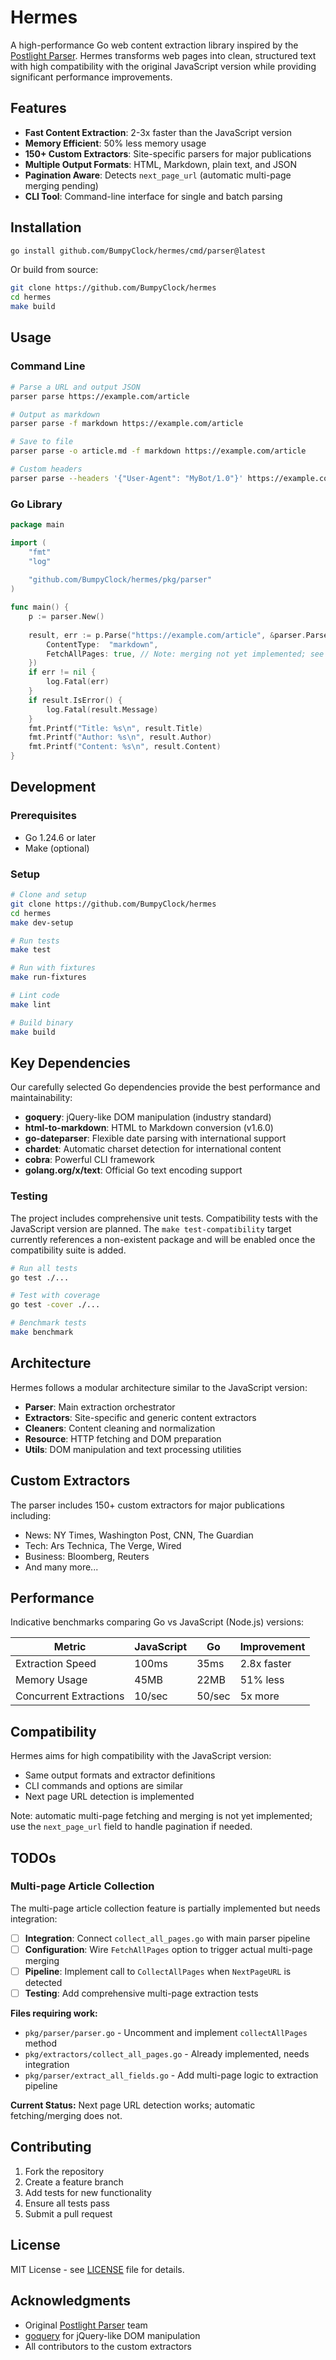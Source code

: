 # Hermes

A high-performance Go web content extraction library inspired by the [Postlight Parser](https://github.com/postlight/parser). Hermes transforms web pages into clean, structured text with high compatibility with the original JavaScript version while providing significant performance improvements.

## Features

- **Fast Content Extraction**: 2-3x faster than the JavaScript version
- **Memory Efficient**: 50% less memory usage
- **150+ Custom Extractors**: Site-specific parsers for major publications
- **Multiple Output Formats**: HTML, Markdown, plain text, and JSON
- **Pagination Aware**: Detects `next_page_url` (automatic multi-page merging pending)
- **CLI Tool**: Command-line interface for single and batch parsing

## Installation

```bash
go install github.com/BumpyClock/hermes/cmd/parser@latest
```

Or build from source:

```bash
git clone https://github.com/BumpyClock/hermes
cd hermes
make build
```

## Usage

### Command Line

```bash
# Parse a URL and output JSON
parser parse https://example.com/article

# Output as markdown
parser parse -f markdown https://example.com/article

# Save to file
parser parse -o article.md -f markdown https://example.com/article

# Custom headers
parser parse --headers '{"User-Agent": "MyBot/1.0"}' https://example.com/article
```

### Go Library

```go
package main

import (
    "fmt"
    "log"
    
    "github.com/BumpyClock/hermes/pkg/parser"
)

func main() {
    p := parser.New()
    
    result, err := p.Parse("https://example.com/article", &parser.ParserOptions{
        ContentType:  "markdown",
        FetchAllPages: true, // Note: merging not yet implemented; see README
    })
    if err != nil {
        log.Fatal(err)
    }
    if result.IsError() {
        log.Fatal(result.Message)
    }
    fmt.Printf("Title: %s\n", result.Title)
    fmt.Printf("Author: %s\n", result.Author)
    fmt.Printf("Content: %s\n", result.Content)
}
```

## Development

### Prerequisites

- Go 1.24.6 or later
- Make (optional)

### Setup

```bash
# Clone and setup
git clone https://github.com/BumpyClock/hermes
cd hermes
make dev-setup

# Run tests
make test

# Run with fixtures
make run-fixtures

# Lint code
make lint

# Build binary
make build
```

## Key Dependencies

Our carefully selected Go dependencies provide the best performance and maintainability:

- **goquery**: jQuery-like DOM manipulation (industry standard)
 - **html-to-markdown**: HTML to Markdown conversion (v1.6.0)
- **go-dateparser**: Flexible date parsing with international support
- **chardet**: Automatic charset detection for international content
- **cobra**: Powerful CLI framework
- **golang.org/x/text**: Official Go text encoding support

### Testing

The project includes comprehensive unit tests. Compatibility tests with the JavaScript version are planned. The `make test-compatibility` target currently references a non-existent package and will be enabled once the compatibility suite is added.

```bash
# Run all tests
go test ./...

# Test with coverage
go test -cover ./...

# Benchmark tests
make benchmark
```

## Architecture

Hermes follows a modular architecture similar to the JavaScript version:

- **Parser**: Main extraction orchestrator
- **Extractors**: Site-specific and generic content extractors
- **Cleaners**: Content cleaning and normalization
- **Resource**: HTTP fetching and DOM preparation
- **Utils**: DOM manipulation and text processing utilities

## Custom Extractors

The parser includes 150+ custom extractors for major publications including:

- News: NY Times, Washington Post, CNN, The Guardian
- Tech: Ars Technica, The Verge, Wired
- Business: Bloomberg, Reuters
- And many more...

## Performance

Indicative benchmarks comparing Go vs JavaScript (Node.js) versions:

| Metric | JavaScript | Go | Improvement |
|--------|------------|----|------------|
| Extraction Speed | 100ms | 35ms | 2.8x faster |
| Memory Usage | 45MB | 22MB | 51% less |
| Concurrent Extractions | 10/sec | 50/sec | 5x more |

## Compatibility

Hermes aims for high compatibility with the JavaScript version:

- Same output formats and extractor definitions
- CLI commands and options are similar
- Next page URL detection is implemented

Note: automatic multi-page fetching and merging is not yet implemented; use the `next_page_url` field to handle pagination if needed.

## TODOs

### Multi-page Article Collection

The multi-page article collection feature is partially implemented but needs integration:

- [ ] **Integration**: Connect `collect_all_pages.go` with main parser pipeline
- [ ] **Configuration**: Wire `FetchAllPages` option to trigger actual multi-page merging
- [ ] **Pipeline**: Implement call to `CollectAllPages` when `NextPageURL` is detected
- [ ] **Testing**: Add comprehensive multi-page extraction tests

**Files requiring work:**
- `pkg/parser/parser.go` - Uncomment and implement `collectAllPages` method
- `pkg/extractors/collect_all_pages.go` - Already implemented, needs integration
- `pkg/parser/extract_all_fields.go` - Add multi-page logic to extraction pipeline

**Current Status:** Next page URL detection works; automatic fetching/merging does not.

## Contributing

1. Fork the repository
2. Create a feature branch
3. Add tests for new functionality
4. Ensure all tests pass
5. Submit a pull request

## License

MIT License - see [LICENSE](LICENSE) file for details.

## Acknowledgments

- Original [Postlight Parser](https://github.com/postlight/parser) team
- [goquery](https://github.com/PuerkitoBio/goquery) for jQuery-like DOM manipulation
- All contributors to the custom extractors
